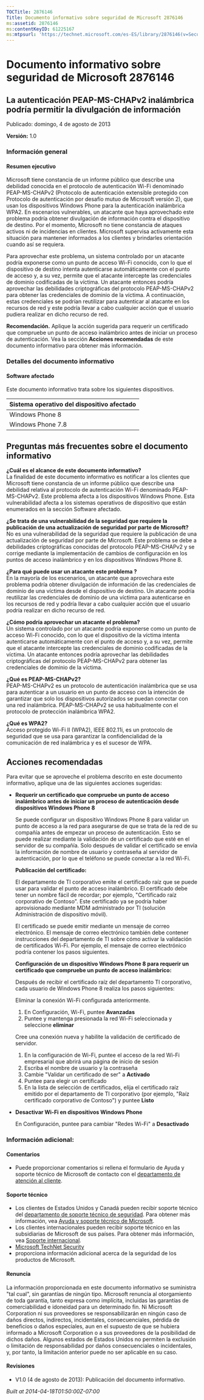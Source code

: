```yaml
---
TOCTitle: 2876146
Title: Documento informativo sobre seguridad de Microsoft 2876146
ms:assetid: 2876146
ms:contentKeyID: 61225167
ms:mtpsurl: 'https://technet.microsoft.com/es-ES/library/2876146(v=Security.10)'
---
```


Documento informativo sobre seguridad de Microsoft 2876146
==========================================================

La autenticación PEAP-MS-CHAPv2 inalámbrica podría permitir la divulgación de información
-----------------------------------------------------------------------------------------

Publicado: domingo, 4 de agosto de 2013

**Versión:** 1.0

### Información general

#### Resumen ejecutivo

Microsoft tiene constancia de un informe público que describe una debilidad conocida en el protocolo de autenticación Wi-Fi denominado PEAP-MS-CHAPv2 (Protocolo de autenticación extensible protegido con Protocolo de autenticación por desafío mutuo de Microsoft versión 2), que usan los dispositivos Windows Phone para la autenticación inalámbrica WPA2. En escenarios vulnerables, un atacante que haya aprovechado este problema podría obtener divulgación de información contra el dispositivo de destino. Por el momento, Microsoft no tiene constancia de ataques activos ni de incidencias en clientes. Microsoft supervisa activamente esta situación para mantener informados a los clientes y brindarles orientación cuando así se requiera.

Para aprovechar este problema, un sistema controlado por un atacante podría exponerse como un punto de acceso Wi-Fi conocido, con lo que el dispositivo de destino intenta autenticarse automáticamente con el punto de acceso y, a su vez, permite que el atacante intercepte las credenciales de dominio codificadas de la víctima. Un atacante entonces podría aprovechar las debilidades criptográficas del protocolo PEAP-MS-CHAPv2 para obtener las credenciales de dominio de la víctima. A continuación, estas credenciales se podrían reutilizar para autenticar al atacante en los recursos de red y este podría llevar a cabo cualquier acción que el usuario pudiera realizar en dicho recurso de red.

**Recomendación.** Aplique la acción sugerida para requerir un certificado que compruebe un punto de acceso inalámbrico antes de iniciar un proceso de autenticación. Vea la sección **Acciones recomendadas** de este documento informativo para obtener más información.

### Detalles del documento informativo

#### Software afectado

Este documento informativo trata sobre los siguientes dispositivos.

| Sistema operativo del dispositivo afectado |
|--------------------------------------------|
| Windows Phone 8                            |
| Windows Phone 7.8                          |

Preguntas más frecuentes sobre el documento informativo
-------------------------------------------------------

**¿Cuál es el alcance de este documento informativo?**  
La finalidad de este documento informativo es notificar a los clientes que Microsoft tiene constancia de un informe público que describe una debilidad relativa al protocolo de autenticación Wi-Fi denominado PEAP-MS-CHAPv2. Este problema afecta a los dispositivos Windows Phone. Esta vulnerabilidad afecta a los sistemas operativos de dispositivo que están enumerados en la sección Software afectado.

**¿Se trata de una vulnerabilidad de la seguridad que requiere la publicación de una actualización de seguridad por parte de Microsoft?**  
No es una vulnerabilidad de la seguridad que requiere la publicación de una actualización de seguridad por parte de Microsoft. Este problema se debe a debilidades criptográficas conocidas del protocolo PEAP-MS-CHAPv2 y se corrige mediante la implementación de cambios de configuración en los puntos de acceso inalámbrico y en los dispositivos Windows Phone 8.

**¿Para qué puede usar un atacante este problema ?**  
En la mayoría de los escenarios, un atacante que aprovechara este problema podría obtener divulgación de información de las credenciales de dominio de una víctima desde el dispositivo de destino. Un atacante podría reutilizar las credenciales de dominio de una víctima para autenticarse en los recursos de red y podría llevar a cabo cualquier acción que el usuario podría realizar en dicho recurso de red.

**¿Cómo podría aprovechar un atacante el problema?**  
Un sistema controlado por un atacante podría exponerse como un punto de acceso Wi-Fi conocido, con lo que el dispositivo de la víctima intenta autenticarse automáticamente con el punto de acceso y, a su vez, permite que el atacante intercepte las credenciales de dominio codificadas de la víctima. Un atacante entonces podría aprovechar las debilidades criptográficas del protocolo PEAP-MS-CHAPv2 para obtener las credenciales de dominio de la víctima.

**¿Qué es PEAP-MS-CHAPv2?**  
PEAP-MS-CHAPv2 es un protocolo de autenticación inalámbrica que se usa para autenticar a un usuario en un punto de acceso con la intención de garantizar que solo los dispositivos autorizados se puedan conectar con una red inalámbrica. PEAP-MS-CHAPv2 se usa habitualmente con el protocolo de protección inalámbrica WPA2.

**¿Qué es WPA2?**  
Acceso protegido Wi-Fi II (WPA2), IEEE 802.11i, es un protocolo de seguridad que se usa para garantizar la confidencialidad de la comunicación de red inalámbrica y es el sucesor de WPA.

Acciones recomendadas
---------------------

Para evitar que se aproveche el problema descrito en este documento informativo, aplique una de las siguientes acciones sugeridas:

-   **Requerir un certificado que compruebe un punto de acceso inalámbrico antes de iniciar un proceso de autenticación desde dispositivos Windows Phone 8**

    Se puede configurar un dispositivo Windows Phone 8 para validar un punto de acceso a la red para asegurarse de que se trata de la red de su compañía antes de empezar un proceso de autenticación. Esto se puede realizar mediante la validación de un certificado que esté en el servidor de su compañía. Solo después de validar el certificado se envía la información de nombre de usuario y contraseña al servidor de autenticación, por lo que el teléfono se puede conectar a la red Wi-Fi.

    **Publicación del certificado:**

    El departamento de TI corporativo emite el certificado raíz que se puede usar para validar el punto de acceso inalámbrico. El certificado debe tener un nombre fácil de recordar; por ejemplo, "Certificado raíz corporativo de Contoso". Este certificado ya se podría haber aprovisionado mediante MDM administrado por TI (solución Administración de dispositivo móvil).

    El certificado se puede emitir mediante un mensaje de correo electrónico. El mensaje de correo electrónico también debe contener instrucciones del departamento de TI sobre cómo activar la validación de certificados Wi-Fi. Por ejemplo, el mensaje de correo electrónico podría contener los pasos siguientes.

    **Configuración de un dispositivo Windows Phone 8 para requerir un certificado que compruebe un punto de acceso inalámbrico:**

    Después de recibir el certificado raíz del departamento TI corporativo, cada usuario de Windows Phone 8 realiza los pasos siguientes:

    Eliminar la conexión Wi-Fi configurada anteriormente.

    1.  En Configuración, Wi-Fi, puntee **Avanzadas**
    2.  Puntee y mantenga presionada la red Wi-Fi seleccionada y seleccione **eliminar**

    Cree una conexión nueva y habilite la validación de certificado de servidor.

    1.  En la configuración de Wi-Fi, puntee el acceso de la red Wi-Fi empresarial que abrirá una página de inicio de sesión
    2.  Escriba el nombre de usuario y la contraseña
    3.  Cambie "Validar un certificado de ser" a **Activado**
    4.  Puntee para elegir un certificado
    5.  En la lista de selección de certificados, elija el certificado raíz emitido por el departamento de TI corporativo (por ejemplo, "Raíz certificado corporativo de Contoso") y puntee **Listo**

-   **Desactivar Wi-Fi en dispositivos Windows Phone**

    En Configuración, puntee para cambiar "Redes Wi-Fi" a **Desactivado**

### Información adicional:

#### Comentarios

-   Puede proporcionar comentarios si rellena el formulario de Ayuda y soporte técnico de Microsoft de contacto con el [departamento de atención al cliente](http://support.microsoft.com/kb/?scid=sw;en;1257&showpage=1&ws=technet&sd=tech).

#### Soporte técnico

-   Los clientes de Estados Unidos y Canadá pueden recibir soporte técnico del [departamento de soporte técnico de seguridad](http://go.microsoft.com/fwlink/?linkid=21131). Para obtener más información, vea [Ayuda y soporte técnico de Microsoft](http://support.microsoft.com/).
-   Los clientes internacionales pueden recibir soporte técnico en las subsidiarias de Microsoft de sus países. Para obtener más información, vea [Soporte internacional](http://go.microsoft.com/fwlink/?linkid=21155).
-   [Microsoft TechNet Security](http://technet.microsoft.com/es-es/security/default.aspx)
-   proporciona información adicional acerca de la seguridad de los productos de Microsoft.

#### Renuncia

La información proporcionada en este documento informativo se suministra "tal cual", sin garantías de ningún tipo. Microsoft renuncia al otorgamiento de toda garantía, tanto expresa como implícita, incluidas las garantías de comerciabilidad e idoneidad para un determinado fin. Ni Microsoft Corporation ni sus proveedores se responsabilizarán en ningún caso de daños directos, indirectos, incidentales, consecuenciales, pérdida de beneficios o daños especiales, aun en el supuesto de que se hubiera informado a Microsoft Corporation o a sus proveedores de la posibilidad de dichos daños. Algunos estados de Estados Unidos no permiten la exclusión o limitación de responsabilidad por daños consecuenciales o incidentales, y, por tanto, la limitación anterior puede no ser aplicable en su caso.

#### Revisiones

-   V1.0 (4 de agosto de 2013): Publicación del documento informativo.

*Built at 2014-04-18T01:50:00Z-07:00*

